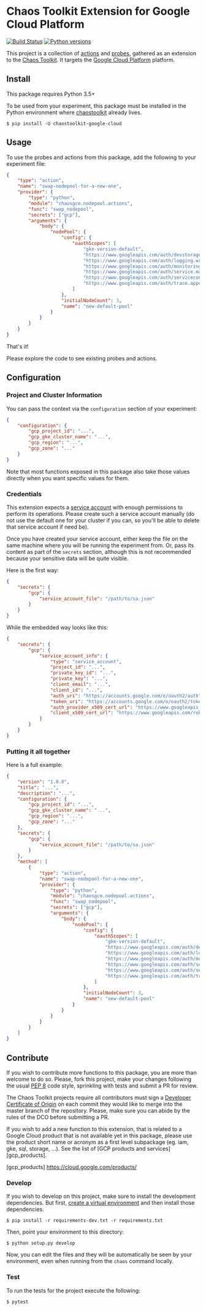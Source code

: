 # Chaos Toolkit Extension for Google Cloud Platform

[![Build Status](https://travis-ci.org/chaostoolkit-incubator/chaostoolkit-google-cloud.svg?branch=master)](https://travis-ci.org/chaostoolkit-incubator/chaostoolkit-google-cloud)
[![Python versions](https://img.shields.io/pypi/pyversions/chaostoolkit-google-cloud.svg)](https://www.python.org/)

This project is a collection of [actions][] and [probes][], gathered as an
extension to the [Chaos Toolkit][chaostoolkit]. It targets the
[Google Cloud Platform][gcp] platform.

[actions]: http://chaostoolkit.org/reference/api/experiment/#action
[probes]: http://chaostoolkit.org/reference/api/experiment/#probe
[chaostoolkit]: http://chaostoolkit.org
[gce]: https://cloud.google.com/compute/
[gcp]: https://cloud.google.com


## Install

This package requires Python 3.5+

To be used from your experiment, this package must be installed in the Python
environment where [chaostoolkit][] already lives.

```
$ pip install -U chaostoolkit-google-cloud
```

## Usage

To use the probes and actions from this package, add the following to your
experiment file:

```json
{
    "type": "action",
    "name": "swap-nodepool-for-a-new-one",
    "provider": {
        "type": "python",
        "module": "chaosgce.nodepool.actions",
        "func": "swap_nodepool",
        "secrets": ["gcp"],
        "arguments": {
            "body": {
                "nodePool": {
                    "config": { 
                        "oauthScopes": [
                            "gke-version-default",
                            "https://www.googleapis.com/auth/devstorage.read_only",
                            "https://www.googleapis.com/auth/logging.write",
                            "https://www.googleapis.com/auth/monitoring",
                            "https://www.googleapis.com/auth/service.management.readonly",
                            "https://www.googleapis.com/auth/servicecontrol",
                            "https://www.googleapis.com/auth/trace.append"
                        ]
                    },
                    "initialNodeCount": 3,
                    "name": "new-default-pool"
                }
            }
        }
    }
}
```

That's it!

Please explore the code to see existing probes and actions.


## Configuration

### Project and Cluster Information

You can pass the context via the `configuration` section of your experiment:

```json
{
    "configuration": {
        "gcp_project_id": "...",
        "gcp_gke_cluster_name": "...",
        "gcp_region": "...",
        "gcp_zone": "..."
    }
}
```

Note that most functions exposed in this package also take those values
directly when you want specific values for them.

### Credentials

This extension expects a [service account][sa] with enough permissions to
perform its operations. Please create such a service account manually (do not
use the default one for your cluster if you can, so you'll be able to delete
that service account if need be).

[sa]: https://cloud.google.com/iam/docs/creating-managing-service-accounts 

Once you have created your service account, either keep the file on the same
machine where you will be running the experiment from. Or, pass its content
as part of the `secrets` section, although this is not recommended because your
sensitive data will be quite visible.

Here is the first way:

```json
{
    "secrets": {
        "gcp": {
            "service_account_file": "/path/to/sa.json"
        }
    }
}
```

While the embedded way looks like this:


```json
{
    "secrets": {
        "gcp": {
            "service_account_info": {
                "type": "service_account",
                "project_id": "...",
                "private_key_id": "...",
                "private_key": "...",
                "client_email": "...",
                "client_id": "...",
                "auth_uri": "https://accounts.google.com/o/oauth2/auth",
                "token_uri": "https://accounts.google.com/o/oauth2/token",
                "auth_provider_x509_cert_url": "https://www.googleapis.com/oauth2/v1/certs",
                "client_x509_cert_url": "https://www.googleapis.com/robot/v1/metadata/x509/...."
            }
        }
    }
}
```


### Putting it all together

Here is a full example:

```json
{
    "version": "1.0.0",
    "title": "...",
    "description": "...",
    "configuration": {
        "gcp_project_id": "...",
        "gcp_gke_cluster_name": "...",
        "gcp_region": "...",
        "gcp_zone": "..."
    },
    "secrets": {
        "gcp": {
            "service_account_file": "/path/to/sa.json"
        }
    },
    "method": [
        {
            "type": "action",
            "name": "swap-nodepool-for-a-new-one",
            "provider": {
                "type": "python",
                "module": "chaosgce.nodepool.actions",
                "func": "swap_nodepool",
                "secrets": ["gcp"],
                "arguments": {
                    "body": {
                        "nodePool": {
                            "config": { 
                                "oauthScopes": [
                                    "gke-version-default",
                                    "https://www.googleapis.com/auth/devstorage.read_only",
                                    "https://www.googleapis.com/auth/logging.write",
                                    "https://www.googleapis.com/auth/monitoring",
                                    "https://www.googleapis.com/auth/service.management.readonly",
                                    "https://www.googleapis.com/auth/servicecontrol",
                                    "https://www.googleapis.com/auth/trace.append"
                                ]
                            },
                            "initialNodeCount": 3,
                            "name": "new-default-pool"
                        }
                    }
                }
            }
        }
    ]
}
```

## Contribute

If you wish to contribute more functions to this package, you are more than
welcome to do so. Please, fork this project, make your changes following the
usual [PEP 8][pep8] code style, sprinkling with tests and submit a PR for
review.

[pep8]: https://pycodestyle.readthedocs.io/en/latest/

The Chaos Toolkit projects require all contributors must sign a
[Developer Certificate of Origin][dco] on each commit they would like to merge
into the master branch of the repository. Please, make sure you can abide by
the rules of the DCO before submitting a PR.

[dco]: https://github.com/probot/dco#how-it-works

If you wish to add a new function to this extension, that is related to a 
Google Cloud product that is not available yet in this package, please use 
the product short name or acronym as a first level subpackage (eg. iam, gke, 
sql, storage, ...). See the list of [GCP products and services][gcp_products].

[gcp_products] https://cloud.google.com/products/

### Develop

If you wish to develop on this project, make sure to install the development
dependencies. But first, [create a virtual environment][venv] and then install
those dependencies.

[venv]: http://chaostoolkit.org/reference/usage/install/#create-a-virtual-environment

```console
$ pip install -r requirements-dev.txt -r requirements.txt 
```

Then, point your environment to this directory:

```console
$ python setup.py develop
```

Now, you can edit the files and they will be automatically be seen by your
environment, even when running from the `chaos` command locally.

### Test

To run the tests for the project execute the following:

```
$ pytest
```
